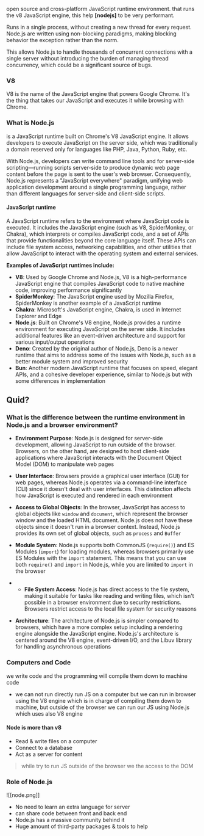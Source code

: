 open source and cross-platform JavaScript runtime environment. that runs the v8 JavaScript engine, this help **[nodejs]** to be very performant.

Runs in a single process, without creating a new thread for every request.  Node.js are written using non-blocking paradigms, making blocking behavior the exception rather than the norm.

This allows Node.js to handle thousands of concurrent connections with a single server without introducing the burden of managing thread concurrency, which could be a significant source of bugs.

### V8

V8 is the name of the JavaScript engine that powers Google Chrome. It's the thing that takes our JavaScript and executes it while browsing with Chrome.


### What is Node.js
is a JavaScript runtime built on Chrome's V8 JavaScript engine. It allows developers to execute JavaScript on the server side, which was traditionally a domain reserved only for languages like PHP, Java, Python, Ruby, etc.

With Node.js, developers can write command line tools and for server-side scripting—running scripts server-side to produce dynamic web page content before the page is sent to the user's web browser. Consequently, Node.js represents a "JavaScript everywhere" paradigm, unifying web application development around a single programming language, rather than different languages for server-side and client-side scripts.

#### JavaScript runtime
A JavaScript runtime refers to the environment where JavaScript code is executed. It includes the JavaScript engine (such as V8, SpiderMonkey, or Chakra), which interprets or compiles JavaScript code, and a set of APIs that provide functionalities beyond the core language itself. These APIs can include file system access, networking capabilities, and other utilities that allow JavaScript to interact with the operating system and external services.

**Examples of JavaScript runtimes include:**

- **V8**: Used by Google Chrome and Node.js, V8 is a high-performance JavaScript engine that compiles JavaScript code to native machine code, improving performance significantly 
- **SpiderMonkey**: The JavaScript engine used by Mozilla Firefox, SpiderMonkey is another example of a JavaScript runtime
- **Chakra**: Microsoft's JavaScript engine, Chakra, is used in Internet Explorer and Edge
- **Node.js**: Built on Chrome's V8 engine, Node.js provides a runtime environment for executing JavaScript on the server side. It includes additional features like an event-driven architecture and support for various input/output operations 
- **Deno**: Created by the original author of Node.js, Deno is a newer runtime that aims to address some of the issues with Node.js, such as a better module system and improved security
- **Bun**: Another modern JavaScript runtime that focuses on speed, elegant APIs, and a cohesive developer experience, similar to Node.js but with some differences in implementation

## Quid?
  
### What is the difference between the runtime environment in Node.js and a browser environment?

- **Environment Purpose**: Node.js is designed for server-side development, allowing JavaScript to run outside of the browser. Browsers, on the other hand, are designed to host client-side applications where JavaScript interacts with the Document Object Model (DOM) to manipulate web pages 

- **User Interface**: Browsers provide a graphical user interface (GUI) for web pages, whereas Node.js operates via a command-line interface (CLI) since it doesn't deal with user interfaces. This distinction affects how JavaScript is executed and rendered in each environment 

- **Access to Global Objects**: In the browser, JavaScript has access to global objects like `window` and `document`, which represent the browser window and the loaded HTML document. Node.js does not have these objects since it doesn't run in a browser context. Instead, Node.js provides its own set of global objects, such as `process` and `Buffer` 

- **Module System**: Node.js supports both CommonJS (`require()`) and ES Modules (`import`) for loading modules, whereas browsers primarily use ES Modules with the `import` statement. This means that you can use both `require()` and `import` in Node.js, while you are limited to `import` in the browser 
- - **File System Access**: Node.js has direct access to the file system, making it suitable for tasks like reading and writing files, which isn't possible in a browser environment due to security restrictions. Browsers restrict access to the local file system for security reasons 

- **Architecture**: The architecture of Node.js is simpler compared to browsers, which have a more complex setup including a rendering engine alongside the JavaScript engine. Node.js's architecture is centered around the V8 engine, event-driven I/O, and the Libuv library for handling asynchronous operations

### Computers and Code
we write code and the programming will compile them down to machine code
- we can not run directly run JS on a computer but we can run in browser using the V8 engine which is in charge of compiling them down to machine, but outside of the browser we can run our JS using Node.js which uses also V8 engine
#### Node is more than v8
- Read & write files on a computer
- Connect to a database
- Act as  a server for content

> while try to run JS outside of the browser we the access to the DOM

### Role of Node.js
![[node.png]]

- No need to learn an extra language for server
- can share code between front and back end
- Node.js has a massive community behind it
- Huge amount of third-party packages & tools to help